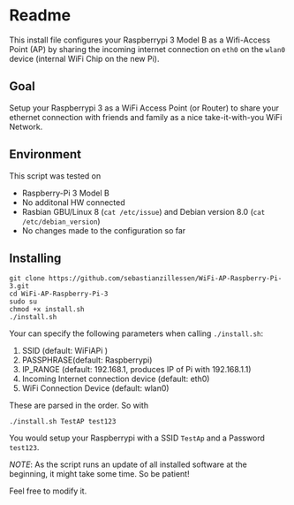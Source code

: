 # Readme

This install file configures your Raspberrypi 3 Model B as a Wifi-Access Point (AP)
by sharing the incoming internet connection on `eth0` on the `wlan0` device
(internal WiFi Chip on the new Pi).

## Goal

Setup your Raspberrypi 3 as a WiFi Access Point (or Router) to share your ethernet connection with friends and family as a nice take-it-with-you WiFi Network.

## Environment

This script was tested on

- Raspberry-Pi 3 Model B
- No additonal HW connected
- Rasbian GBU/Linux 8 (`cat /etc/issue`) and Debian version 8.0 (`cat /etc/debian_version`)
- No changes made to the configuration so far

## Installing

```
git clone https://github.com/sebastianzillessen/WiFi-AP-Raspberry-Pi-3.git
cd WiFi-AP-Raspberry-Pi-3
sudo su
chmod +x install.sh
./install.sh
```

Your can specify the following parameters when calling `./install.sh`:

1. SSID (default: WiFiAPi )
2. PASSPHRASE(default: Raspberrypi)
3. IP_RANGE (default: 192.168.1, produces IP of Pi with 192.168.1.1)
4. Incoming Internet connection device (default: eth0)
5. WiFi Connection Device (default: wlan0)

These are parsed in the order. So with

```
./install.sh TestAP test123
```

You would setup your Raspberrypi with a SSID `TestAp` and a Password `test123`.

*NOTE*: As the script runs an update of all installed software at the beginning, it might take some time. So be patient!

Feel free to modify it.
